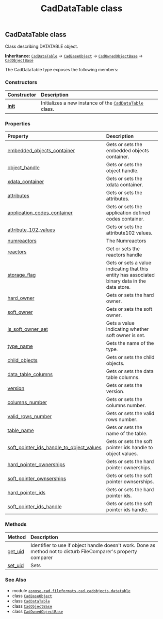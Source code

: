 ﻿---
title: CadDataTable class
second_title: Aspose.CAD for Python via .NET API References
description: 
type: docs
weight: 10
url: /python-net/aspose.cad.fileformats.cad.cadobjects.datatable/caddatatable/
is_root: false
---

## CadDataTable class

Class describing DATATABLE object.



**Inheritance:** [`CadDataTable`](/cad/python-net/aspose.cad.fileformats.cad.cadobjects.datatable/caddatatable) → 
[`CadBaseObject`](/cad/python-net/aspose.cad.fileformats.cad.cadobjects/cadbaseobject) → 
[`CadOwnedObjectBase`](/cad/python-net/aspose.cad.fileformats.cad.cadobjects/cadownedobjectbase) → 
[`CadObjectBase`](/cad/python-net/aspose.cad.fileformats.cad.cadobjects/cadobjectbase)



The CadDataTable type exposes the following members:

### Constructors
| Constructor | Description |
| :- | :- |
| [__init__](/cad/python-net/aspose.cad.fileformats.cad.cadobjects.datatable/caddatatable/__init__/#) | Initializes a new instance of the [`CadDataTable`](/cad/python-net/aspose.cad.fileformats.cad.cadobjects.datatable/caddatatable) class. |


### Properties
| Property | Description |
| :- | :- |
| [embedded_objects_container](/cad/python-net/aspose.cad.fileformats.cad.cadobjects.datatable/caddatatable/embedded_objects_container) | Gets or sets the embedded objects container. |
| [object_handle](/cad/python-net/aspose.cad.fileformats.cad.cadobjects.datatable/caddatatable/object_handle) | Gets or sets the object handle. |
| [xdata_container](/cad/python-net/aspose.cad.fileformats.cad.cadobjects.datatable/caddatatable/xdata_container) | Gets or sets the xdata container. |
| [attributes](/cad/python-net/aspose.cad.fileformats.cad.cadobjects.datatable/caddatatable/attributes) | Gets or sets the attributes. |
| [application_codes_container](/cad/python-net/aspose.cad.fileformats.cad.cadobjects.datatable/caddatatable/application_codes_container) | Gets or sets the application defined codes container. |
| [attribute_102_values](/cad/python-net/aspose.cad.fileformats.cad.cadobjects.datatable/caddatatable/attribute_102_values) | Gets or sets the attribute102 values. |
| [numreactors](/cad/python-net/aspose.cad.fileformats.cad.cadobjects.datatable/caddatatable/numreactors) | The Numreactors |
| [reactors](/cad/python-net/aspose.cad.fileformats.cad.cadobjects.datatable/caddatatable/reactors) | Get or sets the reactors handle |
| [storage_flag](/cad/python-net/aspose.cad.fileformats.cad.cadobjects.datatable/caddatatable/storage_flag) | Gets or sets a value indicating that this entity has associated binary data in the data store. |
| [hard_owner](/cad/python-net/aspose.cad.fileformats.cad.cadobjects.datatable/caddatatable/hard_owner) | Gets or sets the hard owner. |
| [soft_owner](/cad/python-net/aspose.cad.fileformats.cad.cadobjects.datatable/caddatatable/soft_owner) | Gets or sets the soft owner. |
| [is_soft_owner_set](/cad/python-net/aspose.cad.fileformats.cad.cadobjects.datatable/caddatatable/is_soft_owner_set) | Gets a value indicating whether soft owner is set. |
| [type_name](/cad/python-net/aspose.cad.fileformats.cad.cadobjects.datatable/caddatatable/type_name) | Gets the name of the type. |
| [child_objects](/cad/python-net/aspose.cad.fileformats.cad.cadobjects.datatable/caddatatable/child_objects) | Gets or sets the child objects. |
| [data_table_columns](/cad/python-net/aspose.cad.fileformats.cad.cadobjects.datatable/caddatatable/data_table_columns) | Gets or sets the data table columns. |
| [version](/cad/python-net/aspose.cad.fileformats.cad.cadobjects.datatable/caddatatable/version) | Gets or sets the version. |
| [columns_number](/cad/python-net/aspose.cad.fileformats.cad.cadobjects.datatable/caddatatable/columns_number) | Gets or sets the columns number. |
| [valid_rows_number](/cad/python-net/aspose.cad.fileformats.cad.cadobjects.datatable/caddatatable/valid_rows_number) | Gets or sets the valid rows number. |
| [table_name](/cad/python-net/aspose.cad.fileformats.cad.cadobjects.datatable/caddatatable/table_name) | Gets or sets the name of the table. |
| [soft_pointer_ids_handle_to_object_values](/cad/python-net/aspose.cad.fileformats.cad.cadobjects.datatable/caddatatable/soft_pointer_ids_handle_to_object_values) | Gets or sets the soft pointer ids handle to object values. |
| [hard_pointer_ownerships](/cad/python-net/aspose.cad.fileformats.cad.cadobjects.datatable/caddatatable/hard_pointer_ownerships) | Gets or sets the hard pointer ownerships. |
| [soft_pointer_ownserships](/cad/python-net/aspose.cad.fileformats.cad.cadobjects.datatable/caddatatable/soft_pointer_ownserships) | Gets or sets the soft pointer ownserships. |
| [hard_pointer_ids](/cad/python-net/aspose.cad.fileformats.cad.cadobjects.datatable/caddatatable/hard_pointer_ids) | Gets or sets the hard pointer ids. |
| [soft_pointer_ids_handle](/cad/python-net/aspose.cad.fileformats.cad.cadobjects.datatable/caddatatable/soft_pointer_ids_handle) | Gets or sets the soft pointer ids handle. |


### Methods
| Method | Description |
| :- | :- |
| [get_uid](/cad/python-net/aspose.cad.fileformats.cad.cadobjects.datatable/caddatatable/get_uid/#) | Identifier to use if object handle doesn't work. Done as method not to disturb FileComparer's property comparer |
| [set_uid](/cad/python-net/aspose.cad.fileformats.cad.cadobjects.datatable/caddatatable/set_uid/#str) | Sets |



### See Also
* module [`aspose.cad.fileformats.cad.cadobjects.datatable`](..)
* class [`CadBaseObject`](/cad/python-net/aspose.cad.fileformats.cad.cadobjects/cadbaseobject)
* class [`CadDataTable`](/cad/python-net/aspose.cad.fileformats.cad.cadobjects.datatable/caddatatable)
* class [`CadObjectBase`](/cad/python-net/aspose.cad.fileformats.cad.cadobjects/cadobjectbase)
* class [`CadOwnedObjectBase`](/cad/python-net/aspose.cad.fileformats.cad.cadobjects/cadownedobjectbase)
